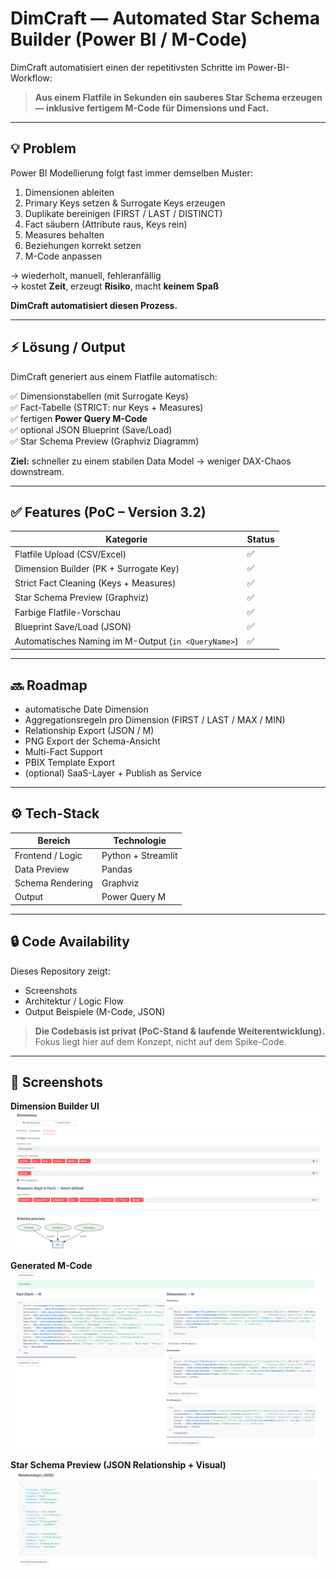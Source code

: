 # DimCraft — Automated Star Schema Builder (Power BI / M-Code)

DimCraft automatisiert einen der repetitivsten Schritte im Power-BI-Workflow:

> **Aus einem Flatfile in Sekunden ein sauberes Star Schema erzeugen — inklusive fertigem M-Code für Dimensions und Fact.**

---

## 💡 Problem

Power BI Modellierung folgt fast immer demselben Muster:

1. Dimensionen ableiten  
2. Primary Keys setzen & Surrogate Keys erzeugen  
3. Duplikate bereinigen (FIRST / LAST / DISTINCT)  
4. Fact säubern (Attribute raus, Keys rein)  
5. Measures behalten  
6. Beziehungen korrekt setzen  
7. M-Code anpassen

→ wiederholt, manuell, fehleranfällig  
→ kostet **Zeit**, erzeugt **Risiko**, macht **keinem Spaß**

**DimCraft automatisiert diesen Prozess.**

---

## ⚡ Lösung / Output

DimCraft generiert aus einem Flatfile automatisch:

✅ Dimensionstabellen (mit Surrogate Keys)  
✅ Fact-Tabelle (STRICT: nur Keys + Measures)  
✅ fertigen **Power Query M-Code**  
✅ optional JSON Blueprint (Save/Load)  
✅ Star Schema Preview (Graphviz Diagramm)

**Ziel:** schneller zu einem stabilen Data Model → weniger DAX-Chaos downstream.

---

## ✅ Features (PoC – Version 3.2)

| Kategorie | Status |
|----------|--------|
| Flatfile Upload (CSV/Excel) | ✅ |
| Dimension Builder (PK + Surrogate Key) | ✅ |
| Strict Fact Cleaning (Keys + Measures) | ✅ |
| Star Schema Preview (Graphviz) | ✅ |
| Farbige Flatfile-Vorschau | ✅ |
| Blueprint Save/Load (JSON) | ✅ |
| Automatisches Naming im M-Output (`in <QueryName>`) | ✅ |

---

## 🔜 Roadmap

- automatische Date Dimension
- Aggregationsregeln pro Dimension (FIRST / LAST / MAX / MIN)
- Relationship Export (JSON / M)
- PNG Export der Schema-Ansicht
- Multi-Fact Support
- PBIX Template Export  
- (optional) SaaS-Layer + Publish as Service

---

## ⚙️ Tech-Stack

| Bereich | Technologie |
|--------|-------------|
| Frontend / Logic | Python + Streamlit |
| Data Preview | Pandas |
| Schema Rendering | Graphviz |
| Output | Power Query M |

---

## 🔒 Code Availability

Dieses Repository zeigt:

- Screenshots
- Architektur / Logic Flow
- Output Beispiele (M-Code, JSON)

> **Die Codebasis ist privat (PoC-Stand & laufende Weiterentwicklung).**  
> Fokus liegt hier auf dem Konzept, nicht auf dem Spike-Code.

---
## 📸 Screenshots

**Dimension Builder UI**
![Dimension Builder](screenshots/ui_dimension_builder.png)

**Generated M-Code**
![Generated M Code](screenshots/mcode_output.png)

**Star Schema Preview (JSON Relationship + Visual)**
![Schema Preview](screenshots/json_schema_output.png)

